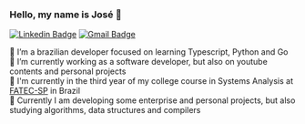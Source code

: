 ### Hello, my name is José 👋

[![Linkedin Badge](https://img.shields.io/badge/-José%20Thomaz-3733dd?style=flat-square&logo=Linkedin&logoColor=white&link=https://www.linkedin.com/in/jose-thomaz)](https://www.linkedin.com/in/jose-thomaz/) 
[![Gmail Badge](https://img.shields.io/badge/-josethomaz2003@gmail.com-3733dd?style=flat-square&logo=Gmail&logoColor=white&link=mailto:diego.schell.f@gmail.com)](mailto:josethomaz2003@gmail.com)

🌱 I’m a brazilian developer focused on learning Typescript, Python and Go
<br>
🔭 I’m currently working as a software developer, but also on youtube contents and personal projects
<br>
🤯 I'm currently in the third year of my college course in Systems Analysis at <a href="http://www.fatecsp.br/">FATEC-SP</a> in Brazil
<br>
🌟 Currently I am developing some enterprise and personal projects, but also studying algorithms, data structures and compilers
<br>
<br>
<br>
